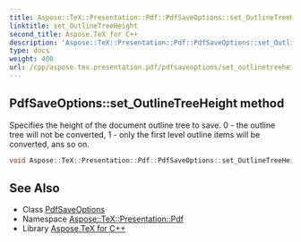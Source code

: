 ```yaml
---
title: Aspose::TeX::Presentation::Pdf::PdfSaveOptions::set_OutlineTreeHeight method
linktitle: set_OutlineTreeHeight
second_title: Aspose.TeX for C++
description: 'Aspose::TeX::Presentation::Pdf::PdfSaveOptions::set_OutlineTreeHeight method. Specifies the height of the document outline tree to save. 0 - the outline tree will not be converted, 1 - only the first level outline items will be converted, ans so on in C++.'
type: docs
weight: 400
url: /cpp/aspose.tex.presentation.pdf/pdfsaveoptions/set_outlinetreeheight/
---
```

## PdfSaveOptions::set_OutlineTreeHeight method


Specifies the height of the document outline tree to save. 0 - the outline tree will not be converted, 1 - only the first level outline items will be converted, ans so on.

```cpp
void Aspose::TeX::Presentation::Pdf::PdfSaveOptions::set_OutlineTreeHeight(int32_t value)
```

## See Also

* Class [PdfSaveOptions](../)
* Namespace [Aspose::TeX::Presentation::Pdf](../../)
* Library [Aspose.TeX for C++](../../../)
